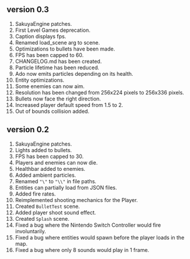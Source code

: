 ## version 0.3
1. SakuyaEngine patches.
2. First Level Games deprecation.
3. Caption displays fps.
4. Renamed load_scene arg to scene.
5. Optimizations to bullets have been made.
6. FPS has been capped to 60.
7. CHANGELOG.md has been created.
8. Particle lifetime has been reduced.
9. Ado now emits particles depending on its health.
10. Entity optimizations.
11. Some enemies can now aim.
12. Resolution has been changed from 256x224 pixels to 256x336 pixels.
13. Bullets now face the right direction.
14. Increased player default speed from 1.5 to 2.
15. Out of bounds collision added.

## version 0.2
1. SakuyaEngine patches.
2. Lights added to bullets.
3. FPS has been capped to 30.
4. Players and enemies can now die.
5. Healthbar added to enemies.
6. Added ambient particles.
7. Renamed `"\"` to `"\\"` in file paths.
8. Entities can partially load from JSON files.
9. Added fire rates.
10. Reimplemented shooting mechanics for the Player.
11. Created `BulletTest` scene.
12. Added player shoot sound effect.
13. Created `Splash` scene.
14. Fixed a bug where the Nintendo Switch Controller would fire involuntarily.
15. Fixed a bug where entities would spawn before the player loads in the map.
16. Fixed a bug where only 8 sounds would play in 1 frame.